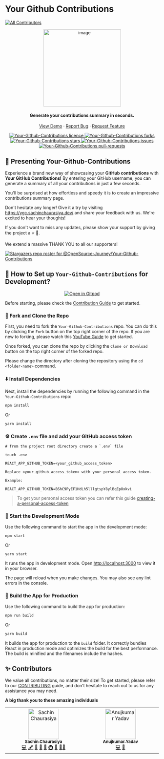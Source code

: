 # Your Github Contributions

<!-- ALL-CONTRIBUTORS-BADGE:START - Do not remove or modify this section -->

[![All Contributors](https://img.shields.io/badge/all_contributors-2-orange.svg?style=flat-square)](#contributors-)

<!-- ALL-CONTRIBUTORS-BADGE:END -->

<div align="center">
<img width="253" alt="image" src="https://user-images.githubusercontent.com/59080942/219131354-9fb82898-e6e7-4008-9879-4f8091babd59.png">
<h4 align="center">Generate your contributions summary in seconds.</h4>
<p align="center">
    <a href="https://ygc.sachinchaurasiya.dev" target="blank">View Demo</a>
    ·
    <a href="https://github.com/OpenSource-Journey/Your-Github-Contributions/issues/new/choose">Report Bug</a>
    ·
    <a href="https://github.com/OpenSource-Journey/Your-Github-Contributions/issues/new/choose">Request Feature</a>
</p>
<p align="center">
  <a href="https://github.com/OpenSource-Journey/Your-Github-Contributions/blob/main/LICENSE" target="blank">
<img src="https://img.shields.io/github/license/OpenSource-Journey/Your-Github-Contributions?style=flat-square" alt="Your-Github-Contributions licence" />
</a>
<a href="https://github.com/OpenSource-Journey/Your-Github-Contributions/fork" target="blank">
<img src="https://img.shields.io/github/forks/OpenSource-Journey/Your-Github-Contributions?style=flat-square" alt="Your-Github-Contributions forks"/>
</a>
<a href="https://github.com/OpenSource-Journey/Your-Github-Contributions/stargazers" target="blank">
<img src="https://img.shields.io/github/stars/OpenSource-Journey/Your-Github-Contributions?style=flat-square" alt="Your-Github-Contributions stars"/>
</a>
<a href="https://github.com/OpenSource-Journey/Your-Github-Contributions/issues" target="blank">
<img src="https://img.shields.io/github/issues/OpenSource-Journey/Your-Github-Contributions?style=flat-square" alt="Your-Github-Contributions issues"/>
</a>
<a href="https://github.com/OpenSource-Journey/Your-Github-Contributions/pulls" target="blank">
<img src="https://img.shields.io/github/issues-pr/OpenSource-Journey/Your-Github-Contributions?style=flat-square" alt="Your-Github-Contributions pull-requests"/>
</a>
</p>
</div>

## 👋 Presenting Your-Github-Contributions

Experience a brand new way of showcasing your **GitHub contributions** with **Your GitHub Contributions!** By entering your GitHub username, you can generate a summary of all your contributions in just a few seconds.

You'll be surprised at how effortless and speedy it is to create an impressive contributions summary page.

Don't hesitate any longer! Give it a try by visiting https://ygc.sachinchaurasiya.dev/ and share your feedback with us. We're excited to hear your thoughts!

If you don't want to miss any updates, please show your support by giving the project a ⭐ 🚀.

We extend a massive THANK YOU to all our supporters!

[![Stargazers repo roster for @OpenSource-Journey/Your-Github-Contributions](https://reporoster.com/stars/OpenSource-Journey/Your-Github-Contributions)](https://github.com/OpenSource-Journey/Your-Github-Contributions/stargazers)

## 🤔 How to Set up `Your-Github-Contributions` for Development?

<p align="center">
  <a href="https://gitpod.io/#https://github.com/OpenSource-Journey/Your-Github-Contributions">
  <img
    src="https://gitpod.io/button/open-in-gitpod.svg"
    alt="Open in Gitpod"
  />
</a>
</p>

Before starting, please check the [Contribution Guide](./CONTRIBUTING.md) to get started.

### 🍴 Fork and Clone the Repo

First, you need to fork the `Your-Github-Contributions` repo. You can do this by clicking the `Fork` button on the top right corner of the repo. If you are new to forking, please watch this [YouTube Guide](https://www.youtube.com/watch?v=h8suY-Osn8Q) to get started.

Once forked, you can clone the repo by clicking the `Clone or Download` button on the top right corner of the forked repo.

Please change the directory after cloning the repository using the `cd <folder-name>` command.

### ⬇️ Install Dependencies

Next, install the dependencies by running the following command in the `Your-Github-Contributions` repo:

```bash
npm install
```

Or

```bash
yarn install
```

### ⚙️ Create `.env` file and add your GitHub access token

```shell
# from the project root directory create a `.env` file

touch .env

```

```env
REACT_APP_GITHUB_TOKEN=<your_github_access_token>

Replace <your_github_access_token> with your personal access token.

Example:

REACT_APP_GITHUB_TOKEN=BShC9PyEF1HdLh5lllgtspY8ylBqEpOxkvi

```

> To get your personal access token you can refer this guide [creating-a-personal-access-token](https://docs.github.com/en/authentication/keeping-your-account-and-data-secure/creating-a-personal-access-token)

### 🦄 Start the Development Mode

Use the following command to start the app in the development mode:

```bash
npm start
```

Or

```bash
yarn start
```

It runs the app in development mode. Open [http://localhost:3000](http://localhost:3000) to view it in your browser.

The page will reload when you make changes. You may also see any lint errors in the console.

### 🧱 Build the App for Production

Use the following command to build the app for production:

```bash
npm run build
```

Or

```bash
yarn build
```

It builds the app for production to the `build` folder. It correctly bundles React in production mode and optimizes the build for the best performance. The build is minified and the filenames include the hashes.

## ✨ Contributors

We value all contributions, no matter their size! To get started, please refer to our [CONTRIBUTING](./CONTRIBUTING.md) guide, and don't hesitate to reach out to us for any assistance you may need.

**A big thank you to these amazing individuals**

<!-- ALL-CONTRIBUTORS-LIST:START - Do not remove or modify this section -->
<!-- prettier-ignore-start -->
<!-- markdownlint-disable -->
<table>
  <tbody>
    <tr>
      <td align="center" valign="top" width="14.28%"><a href="https://sachinchaurasiya.dev"><img src="https://avatars.githubusercontent.com/u/59080942?v=4?s=100" width="100px;" alt="Sachin Chaurasiya"/><br /><sub><b>Sachin Chaurasiya</b></sub></a><br /><a href="https://github.com/OpenSource-Journey/Your-Github-Contributions/commits?author=Sachin-chaurasiya" title="Code">💻</a> <a href="#content-Sachin-chaurasiya" title="Content">🖋</a> <a href="https://github.com/OpenSource-Journey/Your-Github-Contributions/commits?author=Sachin-chaurasiya" title="Documentation">📖</a> <a href="#design-Sachin-chaurasiya" title="Design">🎨</a> <a href="#ideas-Sachin-chaurasiya" title="Ideas, Planning, & Feedback">🤔</a> <a href="#infra-Sachin-chaurasiya" title="Infrastructure (Hosting, Build-Tools, etc)">🚇</a> <a href="#maintenance-Sachin-chaurasiya" title="Maintenance">🚧</a> <a href="#mentoring-Sachin-chaurasiya" title="Mentoring">🧑‍🏫</a></td>
      <td align="center" valign="top" width="14.28%"><a href="https://anujkumar.netlify.app/"><img src="https://avatars.githubusercontent.com/u/65344146?v=4?s=100" width="100px;" alt="Anujkumar Yadav"/><br /><sub><b>Anujkumar Yadav</b></sub></a><br /><a href="https://github.com/OpenSource-Journey/Your-Github-Contributions/commits?author=anuj-kumary" title="Code">💻</a> <a href="#ideas-anuj-kumary" title="Ideas, Planning, & Feedback">🤔</a></td>
    </tr>
  </tbody>
</table>

<!-- markdownlint-restore -->
<!-- prettier-ignore-end -->

<!-- ALL-CONTRIBUTORS-LIST:END -->
